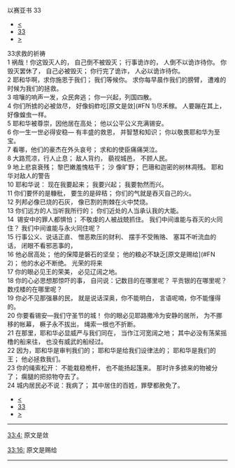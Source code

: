 ﻿





 以赛亚书 33




* [<](bible/ISA32.md)
* [33](bible/ISA.md)
* [>](bible/ISA34.md)



 
33求救的祈祷  
1 祸哉！你这毁灭人的， 自己倒不被毁灭； 行事诡诈的， 人倒不以诡诈待你。 你毁灭罢休了， 自己必被毁灭； 你行完了诡诈， 人必以诡诈待你。     
2 耶和华啊，求你施恩于我们； 我们等候你。 求你每早晨作我们的膀臂， 遭难的时候为我们的拯救。  
3 喧嚷的响声一发，众民奔逃； 你一兴起，列国四散。  
4 你们所掳的必被敛尽， 好像蚂蚱吃[原文是敛](#FN
1)尽禾稼。 人要蹦在其上，好像蝗虫一样。     
5 耶和华被尊崇，因他居在高处； 他以公平公义充满锡安。  
6 你一生一世必得安稳— 有丰盛的救恩， 并智慧和知识； 你以敬畏耶和华为至宝。     
7 看哪，他们的豪杰在外头哀号； 求和的使臣痛痛哭泣。  
8 大路荒凉，行人止息； 敌人背约， 藐视城邑， 不顾人民。  
9 地上悲哀衰残； 黎巴嫩羞愧枯干； 沙 像旷野； 巴珊和迦密的树林凋残。 耶和华对敌人的警告  
10 耶和华说： 现在我要起来； 我要兴起； 我要勃然而兴。  
11 你们要怀的是糠秕， 要生的是碎秸； 你们的气就是吞灭自己的火。  
12 列邦必像已烧的石灰， 像已割的荆棘在火中焚烧。  
13 你们远方的人当听我所行的； 你们近处的人当承认我的大能。  
14  锡安中的罪人都惧怕； 不敬虔的人被战兢抓住。 我们中间谁能与吞灭的火同住？ 我们中间谁能与永火同住呢？  
15 行事公义、说话正直、 憎恶欺压的财利、 摆手不受贿赂、 塞耳不听流血的话， 闭眼不看邪恶事的，  
16 他必居高处； 他的保障是磐石的坚垒； 他的粮必不缺乏[原文是赐给](#FN
2)； 他的水必不断绝。 光荣的将来  
17 你的眼必见王的荣美， 必见辽阔之地。  
18 你的心必思想那惊吓的事， 自问说：记数目的在哪里呢？ 平贡银的在哪里呢？ 数戍楼的在哪里呢？  
19 你必不见那强暴的民， 就是说话深奥，你不能明白， 言语呢喃，你不能懂得的。  
20 你要看锡安—我们守圣节的城！ 你的眼必见耶路撒冷为安静的居所， 为不挪移的帐幕， 橛子永不拔出， 绳索一根也不折断。  
21 在那里，耶和华必显威严与我们同在， 当作江河宽阔之地； 其中必没有荡桨摇橹的船来往， 也没有威武的船经过。  
22 因为，耶和华是审判我们的； 耶和华是给我们设律法的； 耶和华是我们的王； 他必拯救我们。     
23 你的绳索松开： 不能栽稳桅杆， 也不能扬起篷来。 那时许多掳来的物被分了； 瘸腿的把掠物夺去了。  
24 城内居民必不说：我病了； 其中居住的百姓，罪孽都赦免了。 
* [<](bible/ISA32.md)
* [33](bible/ISA.md)
* [>](bible/ISA34.md)





---


[33:4:](#V4)
原文是敛


[33:16:](#V16)
原文是赐给




---









